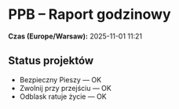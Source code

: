 # PPB – Raport godzinowy
**Czas (Europe/Warsaw):** 2025-11-01 11:21

## Status projektów
- Bezpieczny Pieszy — OK
- Zwolnij przy przejściu — OK
- Odblask ratuje życie — OK

